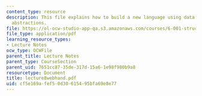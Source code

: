 ```yaml
---
content_type: resource
description: This file explains how to build a new language using data and procedure
  abstractions.
file: https://ol-ocw-studio-app-qa.s3.amazonaws.com/courses/6-001-structure-and-interpretation-of-computer-programs-spring-2005/cf5e169afef50d30615495bfa69e8e77_lecture8webhand.pdf
file_type: application/pdf
learning_resource_types:
- Lecture Notes
ocw_type: OCWFile
parent_title: Lecture Notes
parent_type: CourseSection
parent_uid: 7651cc87-35de-317d-15a6-1e98f980b9a8
resourcetype: Document
title: lecture8webhand.pdf
uid: cf5e169a-fef5-0d30-6154-95bfa69e8e77
---
```

